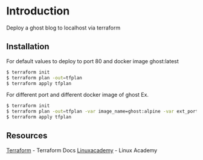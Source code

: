 # Introduction

Deploy a ghost blog to localhost via terraform

## Installation

For default values to deploy to port 80 and docker image ghost:latest

```sh
$ terraform init
$ terraform plan -out=tfplan
$ terraform apply tfplan
```

For different port and different docker image of ghost Ex.

```sh
$ terraform init
$ terraform plan -out=tfplan -var image_name=ghost:alpine -var ext_port=8080
$ terraform apply tfplan
```

## Resources

[Terraform] - Terraform Docs
[Linuxacademy] - Linux Academy

[terraform]: https://www.terraform.io/docs/index.htmlr
[linuxacademy]: https://linuxacademy.com/
